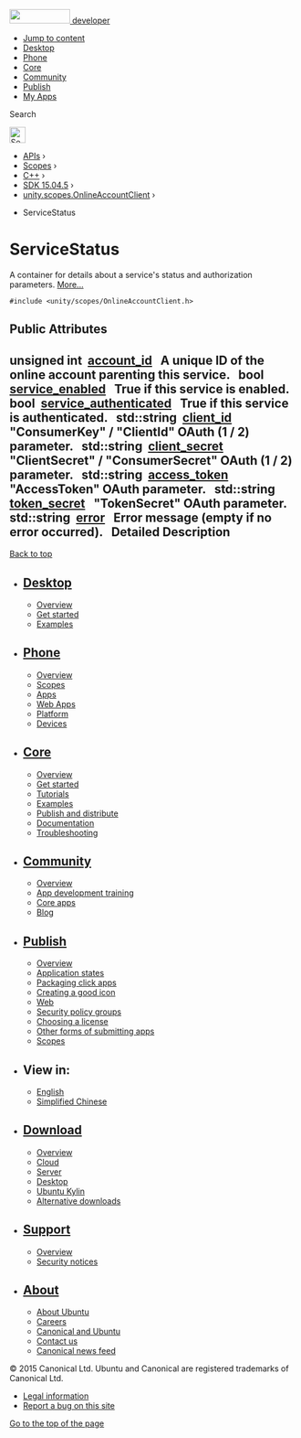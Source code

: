 <a href="https://developer.ubuntu.com/" class="logo-ubuntu"><img src="https://developer.ubuntu.com/assets/sites/ubuntu/latest/u/img/logos/logo-ubuntu-orange.svg" width="106" height="25" /> <span>developer</span></a>

-   [Jump to content](index.html#main-content)
-   [Desktop](https://developer.ubuntu.com/en/desktop/)
-   [Phone](https://developer.ubuntu.com/en/phone/)
-   [Core](https://developer.ubuntu.com/core)
-   [Community](https://developer.ubuntu.com/en/community/)
-   [Publish](https://developer.ubuntu.com/en/publish/)
-   [My Apps](https://myapps.developer.ubuntu.com/)

Search

<img src="https://developer.ubuntu.com/assets/sites/ubuntu/latest/u/img/search-white.svg" alt="Search" height="28" />

-   [APIs](../../../../index.html) ›
-   [Scopes](../../../index.html) ›
-   [C++](../../index.html) ›
-   [SDK 15.04.5](../index.html) ›
-   [unity.scopes.OnlineAccountClient](../unity.scopes.OnlineAccountClient/index.html) ›

<!-- -->

-   ServiceStatus

ServiceStatus
=============

A container for details about a service's status and authorization parameters. [More...](index.html#details)

`#include <unity/scopes/OnlineAccountClient.h>`

<span id="pub-attribs"></span> Public Attributes
------------------------------------------------

<span id="a3fff11d6960ba38de9eab3be2028352a" class="anchor"></span> unsigned int 
<a href="index.html#a3fff11d6960ba38de9eab3be2028352a" class="el">account_id</a>
 
A unique ID of the online account parenting this service.
 
<span id="af38877a3d603f348af2af6d411aef1e2" class="anchor"></span> bool 
<a href="index.html#af38877a3d603f348af2af6d411aef1e2" class="el">service_enabled</a>
 
True if this service is enabled.
 
<span id="ad9e794cbd45b76b73efdc8915685609a" class="anchor"></span> bool 
<a href="index.html#ad9e794cbd45b76b73efdc8915685609a" class="el">service_authenticated</a>
 
True if this service is authenticated.
 
<span id="a8bac7d6bcec29cc8d4c45309a6dce350" class="anchor"></span> std::string 
<a href="index.html#a8bac7d6bcec29cc8d4c45309a6dce350" class="el">client_id</a>
 
"ConsumerKey" / "ClientId" OAuth (1 / 2) parameter.
 
<span id="a3025d89ff5f55e267e95c17d9af89d83" class="anchor"></span> std::string 
<a href="index.html#a3025d89ff5f55e267e95c17d9af89d83" class="el">client_secret</a>
 
"ClientSecret" / "ConsumerSecret" OAuth (1 / 2) parameter.
 
<span id="a0f0f2471eaeb130f65cdbebd8c6cd40e" class="anchor"></span> std::string 
<a href="index.html#a0f0f2471eaeb130f65cdbebd8c6cd40e" class="el">access_token</a>
 
"AccessToken" OAuth parameter.
 
<span id="abfb75786e9d517da4dce71e65c3f5bec" class="anchor"></span> std::string 
<a href="index.html#abfb75786e9d517da4dce71e65c3f5bec" class="el">token_secret</a>
 
"TokenSecret" OAuth parameter.
 
<span id="a73fac8ec582336993a476026d80c250b" class="anchor"></span> std::string 
<a href="index.html#a73fac8ec582336993a476026d80c250b" class="el">error</a>
 
Error message (empty if no error occurred).
 
<span id="details"></span>
Detailed Description
--------------------

[Back to top](index.html#)

-   [Desktop](https://developer.ubuntu.com/en/desktop/)
    ---------------------------------------------------

    -   [Overview](https://developer.ubuntu.com/en/desktop/)
    -   [Get started](http://snapcraft.io/?utm_source=developer.ubuntu.com&utm_medium=devportal&utm_term=snaps%20snapcraft%20desktop&utm_content=menu&utm_campaign=duc_snappers)
    -   [Examples](https://github.com/ubuntu/snappy-playpen)

-   [Phone](https://developer.ubuntu.com/en/phone/)
    -----------------------------------------------

    -   [Overview](https://developer.ubuntu.com/en/phone/)
    -   [Scopes](https://developer.ubuntu.com/en/phone/scopes/)
    -   [Apps](https://developer.ubuntu.com/en/phone/apps/)
    -   [Web Apps](https://developer.ubuntu.com/en/phone/web/)
    -   [Platform](https://developer.ubuntu.com/en/phone/platform/)
    -   [Devices](https://developer.ubuntu.com/en/phone/devices/)

-   [Core](https://developer.ubuntu.com/core)
    -----------------------------------------

    -   [Overview](https://developer.ubuntu.com/core)
    -   [Get started](https://developer.ubuntu.com/core/get-started)
    -   [Tutorials](https://developer.ubuntu.com/core/tutorials)
    -   [Examples](https://developer.ubuntu.com/core/examples)
    -   [Publish and distribute](https://developer.ubuntu.com/core/publish-and-distribute)
    -   [Documentation](https://developer.ubuntu.com/core/documentation)
    -   [Troubleshooting](https://developer.ubuntu.com/core/troubleshooting)

-   [Community](https://developer.ubuntu.com/en/community/)
    -------------------------------------------------------

    -   [Overview](https://developer.ubuntu.com/en/community/)
    -   [App development training](https://developer.ubuntu.com/en/community/training/)
    -   [Core apps](https://developer.ubuntu.com/en/community/core-apps/)
    -   [Blog](https://developer.ubuntu.com/en/community/blog/)

-   [Publish](https://developer.ubuntu.com/en/publish/)
    ---------------------------------------------------

    -   [Overview](https://developer.ubuntu.com/en/publish/)
    -   [Application states](https://developer.ubuntu.com/en/publish/application-states/)
    -   [Packaging click apps](https://developer.ubuntu.com/en/publish/packaging-click-apps/)
    -   [Creating a good icon](https://developer.ubuntu.com/en/publish/creating-a-good-icon/)
    -   [Web](https://developer.ubuntu.com/en/publish/web/)
    -   [Security policy groups](https://developer.ubuntu.com/en/publish/security-policy-groups/)
    -   [Choosing a license](https://developer.ubuntu.com/en/publish/choosing-a-license/)
    -   [Other forms of submitting apps](https://developer.ubuntu.com/en/publish/other-forms-of-submitting-apps/)
    -   [Scopes](https://developer.ubuntu.com/en/publish/scopes/)

-   View in:
    --------

    -   [English](index.html "Change to language: English")
    -   [Simplified Chinese](index.html "Change to language: Simplified Chinese")

-   [Download](http://ubuntu.com/download/)
    ---------------------------------------

    -   [Overview](http://ubuntu.com/download)
    -   [Cloud](http://ubuntu.com/download/cloud)
    -   [Server](http://ubuntu.com/download/server)
    -   [Desktop](http://ubuntu.com/download/desktop)
    -   [Ubuntu Kylin](http://ubuntu.com/download/ubuntu-kylin)
    -   [Alternative downloads](http://ubuntu.com/download/alternative-downloads)

-   [Support](http://ubuntu.com/support/)
    -------------------------------------

    -   [Overview](http://ubuntu.com/support)
    -   [Security notices](http://www.ubuntu.com/usn/)

-   [About](http://ubuntu.com/about/)
    ---------------------------------

    -   [About Ubuntu](http://ubuntu.com/about/about-ubuntu)
    -   [Careers](http://www.canonical.com/careers)
    -   [Canonical and Ubuntu](http://ubuntu.com/about/canonical-and-ubuntu)
    -   [Contact us](http://ubuntu.com/about/contact-us)
    -   [Canonical news feed](http://insights.ubuntu.com/feed/)

© 2015 Canonical Ltd. Ubuntu and Canonical are registered trademarks of Canonical Ltd.

-   [Legal information](http://www.ubuntu.com/legal)
-   [Report a bug on this site](https://bugs.launchpad.net/developer-ubuntu-com/)

<span class="accessibility-aid">[Go to the top of the page](index.html#)</span>
